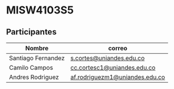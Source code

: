 # MISW4103S5

## Participantes 
| Nombre | correo |
|-|-|
| Santiago Fernandez | s.cortes@uniandes.edu.co |
| Camilo Campos | cc.cortesc1@uniandes.edu.co |
| Andres Rodriguez | af.rodriguezm1@uniandes.edu.co |
